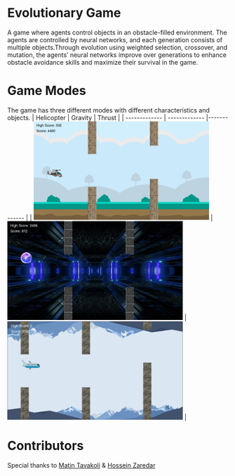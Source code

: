 # Evolutionary Game
A game where agents control objects in an obstacle-filled environment. The agents are controlled by neural networks, and each generation consists of multiple objects.Through evolution using weighted selection, crossover, and mutation, the agents’ neural networks improve over generations to enhance obstacle avoidance skills and maximize their survival in the game.
# Game Modes
The game has three different modes with different characteristics and objects.
| Helicopter  | Gravity | Thrust |
| ------------- | ------------- |------------- |
| <img src="https://github.com/shsooratgar/Evolutionary-Agents/blob/main/Pics/helicopter.png?raw=true" alt="Image" width="400">  | <img src="https://github.com/shsooratgar/Evolutionary-Agents/blob/main/Pics/gravity.png?raw=true" alt="Image" width="400">  |<img src="https://github.com/shsooratgar/Evolutionary-Agents/blob/main/Pics/thrust.png?raw=true" alt="Image" width="400">  |
# Contributors
Special thanks to [Matin Tavakoli](https://github.com/MatinTavakoli/) & [Hossein Zaredar](https://github.com/HosseinZaredar)

